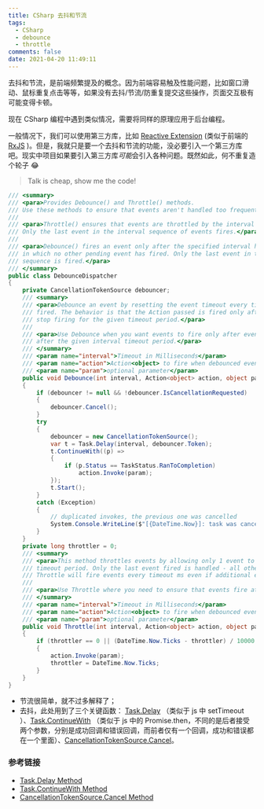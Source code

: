 ```yaml
---
title: CSharp 去抖和节流
tags:
  - CSharp
  - debounce
  - throttle
comments: false
date: 2021-04-20 11:49:11
---
```


去抖和节流，是前端频繁提及的概念。因为前端容易触及性能问题，比如窗口滑动、鼠标重复点击等等，如果没有去抖/节流/防重复提交这些操作，页面交互极有可能变得卡顿。

现在 CSharp 编程中遇到类似情况，需要将同样的原理应用于后台编程。

一般情况下，我们可以使用第三方库，比如 [Reactive Extension](https://github.com/Reactive-Extensions/Rx.NET) (类似于前端的 [RxJS](https://rxjs.dev/) )。但是，我就只是要一个去抖和节流的功能，没必要引入一个第三方库吧。现实中项目如果要引入第三方库*可能*会引入各种问题。既然如此，何不重复造个轮子 😂

> Talk is cheap, show me the code!

```cs
/// <summary>
/// <para>Provides Debounce() and Throttle() methods.
/// Use these methods to ensure that events aren't handled too frequently.</para>
/// 
/// <para>Throttle() ensures that events are throttled by the interval specified.
/// Only the last event in the interval sequence of events fires.</para>
/// 
/// <para>Debounce() fires an event only after the specified interval has passed
/// in which no other pending event has fired. Only the last event in the
/// sequence is fired.</para>
/// </summary>
public class DebounceDispatcher
{
    private CancellationTokenSource debouncer;
    /// <summary>
    /// <para>Debounce an event by resetting the event timeout every time the event is 
    /// fired. The behavior is that the Action passed is fired only after events
    /// stop firing for the given timeout period.</para>
    /// 
    /// <para>Use Debounce when you want events to fire only after events stop firing
    /// after the given interval timeout period.</para>
    /// </summary>
    /// <param name="interval">Timeout in Milliseconds</param>
    /// <param name="action">Action<object> to fire when debounced event fires</object></param>
    /// <param name="param">optional parameter</param>
    public void Debounce(int interval, Action<object> action, object param = null)
    {
        if (debouncer != null && !debouncer.IsCancellationRequested)
        {
            debouncer.Cancel();
        }
        try
        {
            debouncer = new CancellationTokenSource();
            var t = Task.Delay(interval, debouncer.Token);
            t.ContinueWith((p) =>
            {
                if (p.Status == TaskStatus.RanToCompletion)
                    action.Invoke(param);
            });
            t.Start();
        }
        catch (Exception)
        {
            // duplicated invokes, the previous one was cancelled
            System.Console.WriteLine($"[{DateTime.Now}]: task was cancelled");
        }
    }
    private long throttler = 0;
    /// <summary>
    /// <para>This method throttles events by allowing only 1 event to fire for the given
    /// timeout period. Only the last event fired is handled - all others are ignored.
    /// Throttle will fire events every timeout ms even if additional events are pending.</para>
    /// 
    /// <para>Use Throttle where you need to ensure that events fire at given intervals.</para>
    /// </summary>
    /// <param name="interval">Timeout in Milliseconds</param>
    /// <param name="action">Action<object> to fire when debounced event fires</object></param>
    /// <param name="param">optional parameter</param>
    public void Throttle(int interval, Action<object> action, object param = null)
    {
        if (throttler == 0 || (DateTime.Now.Ticks - throttler) / 10000 >= interval)
        {
            action.Invoke(param);
            throttler = DateTime.Now.Ticks;
        }
    }
}
```

- 节流很简单，就不过多解释了；
- 去抖，此处用到了三个关键函数： [Task.Delay](https://docs.microsoft.com/en-us/dotnet/api/system.threading.tasks.task.delay?view=net-5.0) （类似于 js 中 setTimeout ）、[Task.ContinueWith](https://docs.microsoft.com/en-us/dotnet/api/system.threading.tasks.task.continuewith?view=net-5.0) （类似于 js 中的 Promise.then，不同的是后者接受两个参数，分别是成功回调和错误回调，而前者仅有一个回调，成功和错误都在一个里面）、[CancellationTokenSource.Cancel](https://docs.microsoft.com/en-us/dotnet/api/system.threading.cancellationtokensource.cancel?view=net-5.0)。

### 参考链接

- [Task.Delay Method](https://docs.microsoft.com/en-us/dotnet/api/system.threading.tasks.task.delay?view=net-5.0)
- [Task.ContinueWith Method](https://docs.microsoft.com/en-us/dotnet/api/system.threading.tasks.task.continuewith?view=net-5.0)
- [CancellationTokenSource.Cancel Method](https://docs.microsoft.com/en-us/dotnet/api/system.threading.cancellationtokensource.cancel?view=net-5.0)
